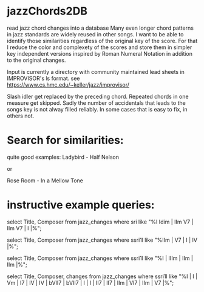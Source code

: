 # jazzChords2DB
 read jazz chord changes into a database
 Many even longer chord patterns in jazz standards are widely reused in other songs.
 I want to be able to identify those similarities regardless of the original key of the score.
 For that I reduce the color and complexety of the scores and store them in simpler 
 key independent versions inspired by Roman Numeral Notation in addition to the original changes.

 Input is currently a directory with community maintained lead sheets in IMPROVISOR's ls format.
 see https://www.cs.hmc.edu/~keller/jazz/improvisor/

 Slash idler get replaced by the preceding chord.
 Repeated chords in one measure get skipped.
 Sadly the number of accidentals that leads to the songs key is not alway filled reliably.
 In some cases that is easy to fix, in others not.

# Search for similarities:
 quite good examples:
 Ladybird - Half Nelson
 
 or
 
 Rose Room - In a Mellow Tone
# instructive example queries:
 select Title, Composer from jazz_changes where    sri like  "%I Idim | IIm V7 | IIm V7 | I |%";
 
 select Title, Composer from jazz_changes where ssri1l like  "%IIm | V7 | I | IV |%";
 
 select Title, Composer from jazz_changes where ssri1l like  "%I | IIIm | IIm | IIm |%";
 
 select Title, Composer, changes from jazz_changes where ssri1l like  "%I | I | Vm | I7 | IV | IV | bVII7 | bVII7 | I | I | II7 | II7 | IIm | VI7 | IIm | V7 |%";
 

